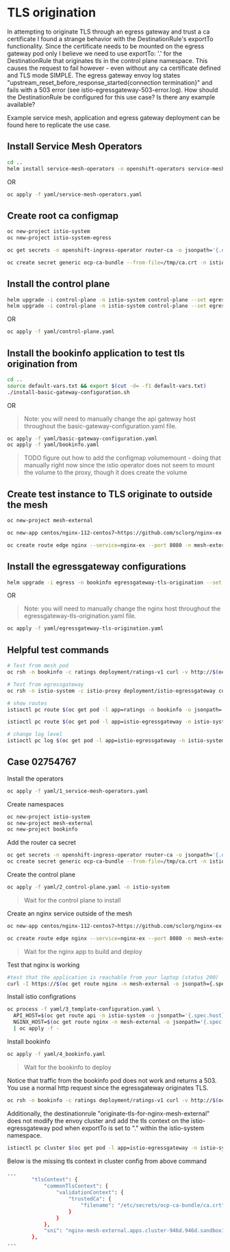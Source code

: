 # TLS origination

In attempting to originate TLS through an egress gateway and trust a ca certificate I found a strange behavior with the DestinationRule's exportTo functionality. Since the certificate needs to be mounted on the egress gateway pod only I believe we need to use exportTo: '.' for the DestinationRule that originates tls in the control plane namespace. This causes the request to fail however - even without any ca certificate defined and TLS mode SIMPLE. The egress gateway envoy log states "upstream_reset_before_response_started{connection termination}" and fails with a 503 error (see istio-egressgateway-503-error.log).
How should the DestinationRule be configured for this use case? Is there any example available?

Example service mesh, application and egress gateway deployment can be found here to replicate the use case.

## Install Service Mesh Operators

```sh
cd ..
helm install service-mesh-operators -n openshift-operators service-mesh/service-mesh-operators/
```

OR

```sh
oc apply -f yaml/service-mesh-operators.yaml
```

## Create root ca configmap

```sh
oc new-project istio-system
oc new-project istio-system-egress

oc get secrets -n openshift-ingress-operator router-ca -o jsonpath='{.data.tls\.crt}' | base64 -d > /tmp/ca.crt

oc create secret generic ocp-ca-bundle --from-file=/tmp/ca.crt -n istio-system-egress
```

## Install the control plane

```sh
helm upgrade -i control-plane -n istio-system control-plane --set egressgateway.enabled=false
helm upgrade -i control-plane -n istio-system control-plane --set egressgateway.enabled=true
```

OR

```sh
oc apply -f yaml/control-plane.yaml
```

## Install the bookinfo application to test tls origination from

```sh
cd ..
source default-vars.txt && export $(cut -d= -f1 default-vars.txt)
./install-basic-gateway-configuration.sh
```

OR

> Note: you will need to manually change the api gateway host throughout the basic-gateway-configuration.yaml file.

```sh
oc apply -f yaml/basic-gateway-configuration.yaml
oc apply -f yaml/bookinfo.yaml
```

> TODO figure out how to add the configmap volumemount - doing that manually right now since the istio operator does not seem to mount the volume to the proxy, though it does create the volume

## Create test instance to TLS originate to outside the mesh

```sh
oc new-project mesh-external

oc new-app centos/nginx-112-centos7~https://github.com/sclorg/nginx-ex -n mesh-external

oc create route edge nginx --service=nginx-ex --port 8080 -n mesh-external
```

## Install the egressgateway configurations

```sh
helm upgrade -i egress -n bookinfo egressgateway-tls-origination --set nginx.host=$(oc get route nginx -n mesh-external -o jsonpath={.spec.host})
```

OR

> Note: you will need to manually change the nginx host throughout the egressgateway-tls-origination.yaml file.

```sh
oc apply -f yaml/egressgateway-tls-origination.yaml
```

## Helpful test commands

```sh
# Test from mesh pod
oc rsh -n bookinfo -c ratings deployment/ratings-v1 curl -v http://$(oc get route nginx -n mesh-external -o jsonpath={.spec.host})

# Test from egressgateway
oc rsh -n istio-system -c istio-proxy deployment/istio-egressgateway curl -v https://$(oc get route nginx -n mesh-external -o jsonpath={.spec.host}) --cacert /etc/configmaps/ocp-ca-bundle/ca.crt

# show routes
istioctl pc route $(oc get pod -l app=ratings -n bookinfo -o jsonpath='{.items[0].metadata.name}') -n bookinfo --name 80 -o json

istioctl pc route $(oc get pod -l app=istio-egressgateway -n istio-system -o jsonpath='{.items[0].metadata.name}') -n istio-system --name http.80 -o json

# change log level
istioctl pc log $(oc get pod -l app=istio-egressgateway -n istio-system -o jsonpath='{.items[0].metadata.name}') --level debug -n istio-system
```

## Case 02754767

Install the operators

```sh
oc apply -f yaml/1_service-mesh-operators.yaml
```

Create namespaces

```sh
oc new-project istio-system
oc new-project mesh-external
oc new-project bookinfo
```

Add the router ca secret

```sh
oc get secrets -n openshift-ingress-operator router-ca -o jsonpath='{.data.tls\.crt}' | base64 -d > /tmp/ca.crt
oc create secret generic ocp-ca-bundle --from-file=/tmp/ca.crt -n istio-system
```

Create the control plane

```sh
oc apply -f yaml/2_control-plane.yaml -n istio-system
```

> Wait for the control plane to install

Create an nginx service outside of the mesh

```sh
oc new-app centos/nginx-112-centos7~https://github.com/sclorg/nginx-ex -n mesh-external

oc create route edge nginx --service=nginx-ex --port 8080 -n mesh-external
```

> Wait for the nginx app to build and deploy

Test that nginx is working

```sh
#test that the application is reachable from your laptop (status 200)
curl -I https://$(oc get route nginx -n mesh-external -o jsonpath={.spec.host}) --cacert /tmp/ca.crt
```

Install istio configrations

```sh
oc process -f yaml/3_template-configuration.yaml \
  API_HOST=$(oc get route api -n istio-system -o jsonpath='{.spec.host}') \
  NGINX_HOST=$(oc get route nginx -n mesh-external -o jsonpath='{.spec.host}') \
  | oc apply -f -
```

Install bookinfo

```sh
oc apply -f yaml/4_bookinfo.yaml
```

> Wait for the bookinfo to deploy

Notice that traffic from the bookinfo pod does not work and returns a 503. You use a normal http request since the egressgateway originates TLS.

```sh
oc rsh -n bookinfo -c ratings deployment/ratings-v1 curl -v http://$(oc get route nginx -n mesh-external -o jsonpath={.spec.host})
```

Additionally, the destinationrule "originate-tls-for-nginx-mesh-external" does not modify the envoy cluster and add the tls context on the istio-egressgateway pod when exportTo is set to "." within the istio-system namespace.

```sh
istioctl pc cluster $(oc get pod -l app=istio-egressgateway -n istio-system -o jsonpath='{.items[0].metadata.name}') -n istio-system --fqdn $(oc get route nginx -n mesh-external -o jsonpath='{.spec.host}') -o json
```

Below is the missing tls context in cluster config from above command

```sh
...
        "tlsContext": {
            "commonTlsContext": {
                "validationContext": {
                    "trustedCa": {
                        "filename": "/etc/secrets/ocp-ca-bundle/ca.crt"
                    }
                }
            },
            "sni": "nginx-mesh-external.apps.cluster-946d.946d.sandbox1072.opentlc.com"
        },
...
```
